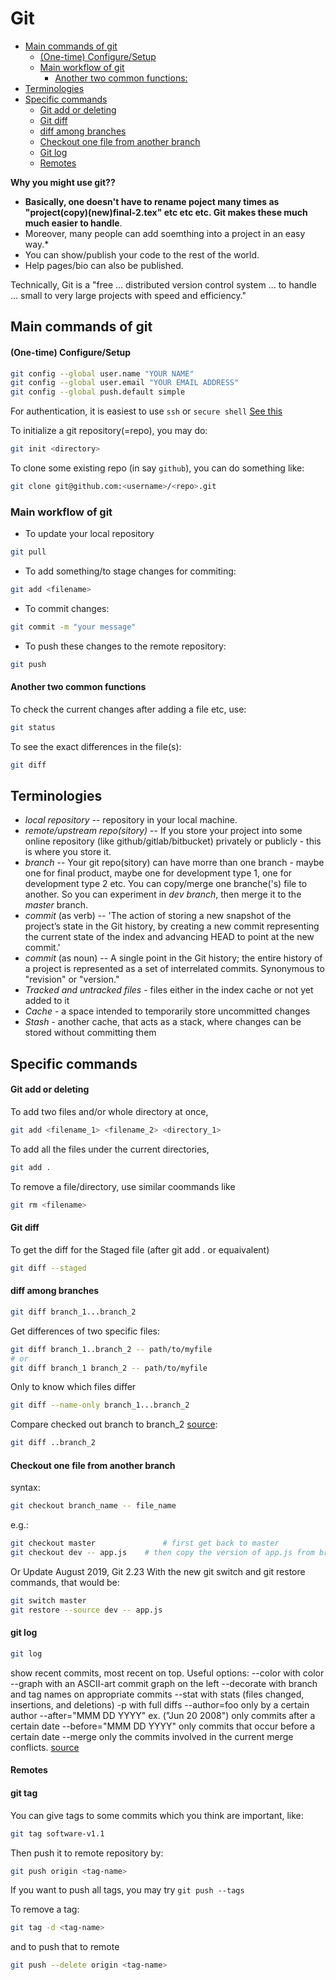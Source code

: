 # Git

- [Main commands of git](#main-commands-of-git)
    + [(One-time) Configure/Setup](#-one-time--configure-setup)
  * [Main workflow of git](#main-workflow-of-git)
    + [Another two common functions:](#another-two-common-functions)
- [Terminologies](#terminologies)
- [Specific commands](#specific-commands)
    + [Git add or deleting](#git-add-or-deleting)
    + [Git diff](#git-diff)
    + [diff among branches](#diff-among-branches)
    + [Checkout one file from another branch](#checkout-one-file-from-another-branch)
    + [Git log](#git-log)
    + [Remotes](#remotes)

**Why you might use git??**

 - **Basically, one doesn't have to rename poject many times as "project(copy)(new)final-2.tex" etc etc etc. Git makes these much much easier to handle**. 
 - Moreover, many people can add soemthing into a project in an easy way.*
 - You can show/publish your code to the rest of the world. 
 - Help pages/bio can also be published.

Technically, Git is a "free ... distributed version control system ... to handle ... small to very large projects with speed and efficiency."



## Main commands of git

#### (One-time) Configure/Setup
```bash
git config --global user.name "YOUR NAME"
git config --global user.email "YOUR EMAIL ADDRESS"
git config --global push.default simple
```
For authentication, it is easiest to use `ssh` or `secure shell` [See this](https://docs.github.com/en/github/authenticating-to-github/connecting-to-github-with-ssh)

To initialize a git repository(=repo), you may do:
```bash
git init <directory>
```

To clone some existing repo (in say `github`), you can do something like:
```bash
git clone git@github.com:<username>/<repo>.git
```


### Main workflow of git
- To update your local repository 
```bash 
git pull
```
- To add something/to stage changes for commiting: 
```bash 
git add <filename>
```
- To commit changes: 
```bash
git commit -m "your message"
```
- To push these changes to the remote repository:
```bash
git push
```

#### Another two common functions
To check the current changes after adding a file etc, use:
```bash
git status
```
To see the exact differences in the file(s):
```bash
git diff
```

## Terminologies
 - *local repository* -- repository in your local machine.
 - *remote/upstream repo(sitory)* -- If you store your project into some online repository (like github/gitlab/bitbucket) privately or publicly - this is where you store it. 
 - *branch* -- Your git repo(sitory) can have morre than one branch - maybe one for final product, maybe one for development type 1, one for development type 2 etc. You can copy/merge one branche('s) file to another. So you can experiment in *dev branch*, then merge it to the *master* branch.
 - *commit* (as verb) -- 'The action of storing a new snapshot of the project’s state in the Git history, by creating a new commit representing the current state of the index and advancing HEAD to point at the new commit.'
 - *commit* (as noun) -- A single point in the Git history; the entire history of a project is represented as a set of interrelated commits. Synonymous to "revision" or "version."
 - *Tracked and untracked files* - files either in the index cache or not yet added to it
 - *Cache* - a space intended to temporarily store uncommitted changes
 - *Stash* - another cache, that acts as a stack, where changes can be stored without committing them



## Specific commands

#### Git add or deleting

To add two files and/or whole directory at once,
```bash
git add <filename_1> <filename_2> <directory_1> 
```
To add all the files under the current directories, 
```bash
git add .
```
To remove a file/directory, use similar coommands like
```bash
git rm <filename>
```



#### Git diff

To get the diff for the Staged file (after git add . or equaivalent)
```bash
git diff --staged
```



#### diff among branches
```bash
git diff branch_1...branch_2
```

Get differences of two specific files:
```bash
git diff branch_1..branch_2 -- path/to/myfile
# or
git diff branch_1 branch_2 -- path/to/myfile
```

Only to know which files differ
```bash
git diff --name-only branch_1...branch_2
```

Compare checked out branch to branch_2 [source](https://stackoverflow.com/q/9834689/16426739): 
```bash
git diff ..branch_2
```


#### Checkout one file from another branch

syntax:
```bash
git checkout branch_name -- file_name
```
e.g.:
```bash
git checkout master               # first get back to master
git checkout dev -- app.js	  # then copy the version of app.js from branch "dev"
```
Or Update August 2019, Git 2.23
With the new git switch and git restore commands, that would be:
```bash
git switch master
git restore --source dev -- app.js
```

#### git log
```bash
git log
```
show recent commits, most recent on top. Useful options: --color with color --graph with an ASCII-art commit graph on the left --decorate with branch and tag names on appropriate commits --stat with stats (files changed, insertions, and deletions) -p with full diffs --author=foo only by a certain author --after="MMM DD YYYY" ex. ("Jun 20 2008") only commits after a certain date --before="MMM DD YYYY" only commits that occur before a certain date --merge only the commits involved in the current merge conflicts. [source](https://gist.github.com/iansheridan/870778)


#### Remotes


#### git tag
You can give tags to some commits which you think are important, like:
```bash
git tag software-v1.1
```
Then push it to remote repository by:
```bash
git push origin <tag-name>
```
If you want to push all tags, you may try `git push --tags`


To remove a tag:
```bash
git tag -d <tag-name>
```
and to push that to remote
```bash
git push --delete origin <tag-name>
```



